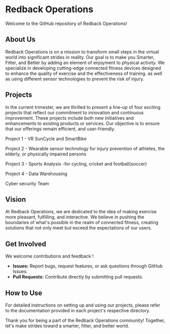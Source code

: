 # Redback Operations
 
Welcome to the GitHub repository of Redback Operations!
 
## About Us
 
Redback Operations is on a mission to transform small steps in the virtual world into significant strides in reality. Our goal is to make you Smarter, Fitter, and Better by adding an element of enjoyment to physical activity. We specialize in developing cutting-edge connected fitness devices designed to enhance the quality of exercise and the effectiveness of training. as well as using different sensor technologies to prevent the risk of injury.
 
## Projects
 
In the current trimester, we are thrilled to present a line-up of four exciting projects that reflect our commitment to innovation and continuous improvement. These projects include both new initiatives and enhancements to existing products or services. Our objective is to ensure that our offerings remain efficient, and user-friendly.
 
Project 1 - VR SunCycle and SmartBike

Project 2 - Wearable sensor technology for injury prevention of athletes, the elderly, or physically impaired persons

Project 3 - Sports Analysis -for cycling, cricket and football(soccer)

Project 4 - Data Warehousing

Cyber security Team
 
## Vision
 
At Redback Operations, we are dedicated to the idea of making exercise more pleasant, fulfilling, and interactive. We believe in pushing the boundaries of what's possible in the realm of connected fitness, creating solutions that not only meet but exceed the expectations of our users.
 
## Get Involved
 
We welcome contributions and feedback !
 
- **Issues:** Report bugs, request features, or ask questions through GitHub Issues.
- **Pull Requests:** Contribute directly by submitting pull requests.

## How to Use
 
For detailed instructions on setting up and using our projects, please refer to the documentation provided in each project's respective directory. 

 
Thank you for being a part of the Redback Operations community! Together, let's make strides toward a smarter, fitter, and better world.
